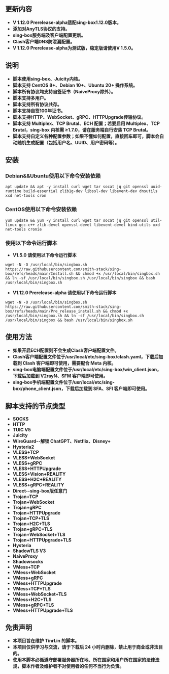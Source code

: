 ## **更新内容**
- **V 1.12.0 Prerelease-alpha适配sing-box1.12.0版本。**
- **添加对AnyTLS协议的支持。**
- **sing-box服务端及客户端配置更新。**
- **Clash客户端DNS防泄漏配置。**
- **V 1.12.0 Prerelease-alpha为测试版，稳定版请使用V 1.5.0。**


## **说明**
- **脚本使用sing-box、Juicity内核。**
- **脚本支持 CentOS 8+、Debian 10+、Ubuntu 20+ 操作系统。**
- **脚本所有协议均支持自签证书（NaiveProxy除外）。**
- **脚本支持多用户。**
- **脚本支持所有协议共存。**
- **脚本支持自签100年证书。**
- **脚本支持HTTP、WebSocket、gRPC、HTTPUpgrade传输协议。**
- **脚本支持 Multiplex、TCP Brutal、ECH 配置；若要启用 Multiplex、TCP Brutal，sing-box 内核需 ≥1.7.0，请在服务端自行安装 TCP Brutal。**
- **脚本支持自定义各种配置参数；如果不懂如何配置，直接回车即可，脚本会自动随机生成配置（包括用户名、UUID、用户密码等）。**

## **安装**
### **Debian&&Ubuntu使用以下命令安装依赖**
```
apt update && apt -y install curl wget tar socat jq git openssl uuid-runtime build-essential zlib1g-dev libssl-dev libevent-dev dnsutils xxd net-tools cron
```
### **CentOS使用以下命令安装依赖**
```
yum update && yum -y install curl wget tar socat jq git openssl util-linux gcc-c++ zlib-devel openssl-devel libevent-devel bind-utils xxd net-tools cronie
```
### **使用以下命令运行脚本**

- **V1.5.0 请使用以下命令运行脚本**
```
wget -N -O /usr/local/bin/singbox.sh https://raw.githubusercontent.com/smith-stack/sing-box/refs/heads/main/Install.sh && chmod +x /usr/local/bin/singbox.sh && ln -sf /usr/local/bin/singbox.sh /usr/local/bin/singbox && bash /usr/local/bin/singbox.sh
```

- **V1.12.0 Prerelease-alpha 请使用以下命令运行脚本**
```
wget -N -O /usr/local/bin/singbox.sh https://raw.githubusercontent.com/smith-stack/sing-box/refs/heads/main/Pre_release_install.sh && chmod +x /usr/local/bin/singbox.sh && ln -sf /usr/local/bin/singbox.sh /usr/local/bin/singbox && bash /usr/local/bin/singbox.sh
```

## **使用方法**
- **如果开启ECH配置则不会生成Clash客户端配置文件。**
- **Clash客户端配置文件位于/usr/local/etc/sing-box/clash.yaml，下载后加载到 Clash 客户端即可使用，需要配合 Meta 内核。**
- **sing-box电脑端配置文件位于/usr/local/etc/sing-box/win_client.json，下载后加载到 V2rayN、SFM 客户端即可使用。**
- **sing-box手机端配置文件位于/usr/local/etc/sing-box/phone_client.json，下载后加载到 SFA、SFI 客户端即可使用。**

## **脚本支持的节点类型**
- **SOCKS**
- **HTTP**
- **TUIC V5**
- **Juicity**
- **WireGuard--解锁 ChatGPT、Netflix、Disney+**
- **Hysteria2**
- **VLESS+TCP**
- **VLESS+WebSocket**
- **VLESS+gRPC**
- **VLESS+HTTPUpgrade**
- **VLESS+Vision+REALITY**
- **VLESS+H2C+REALITY**
- **VLESS+gRPC+REALITY**
- **Direct--sing-box版任意门**
- **Trojan+TCP**
- **Trojan+WebSocket**
- **Trojan+gRPC**
- **Trojan+HTTPUpgrade**
- **Trojan+TCP+TLS**
- **Trojan+H2C+TLS**
- **Trojan+gRPC+TLS**
- **Trojan+WebSocket+TLS**
- **Trojan+HTTPUpgrade+TLS**
- **Hysteria**
- **ShadowTLS V3**
- **NaiveProxy**
- **Shadowsocks**
- **VMess+TCP**
- **VMess+WebSocket**
- **VMess+gRPC**
- **VMess+HTTPUpgrade**   
- **VMess+TCP+TLS**
- **VMess+WebSocket+TLS** 
- **VMess+H2C+TLS**
- **VMess+gRPC+TLS** 
- **VMess+HTTPUpgrade+TLS** 

## **免责声明**
- **本项目旨在维护 TinrLin 的脚本。**
- **本项目仅供学习与交流，请于下载后 24 小时内删除，禁止用于商业或非法目的。**
- **使用本脚本必循遵守部署服务器所在地、所在国家和用户所在国家的法律法规，脚本作者及维护者不对使用者的任何不当行为负责。**
